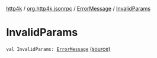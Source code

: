 [http4k](../../index.md) / [org.http4k.jsonrpc](../index.md) / [ErrorMessage](index.md) / [InvalidParams](./-invalid-params.md)

# InvalidParams

`val InvalidParams: `[`ErrorMessage`](index.md) [(source)](https://github.com/http4k/http4k/blob/master/http4k-jsonrpc/src/main/kotlin/org/http4k/jsonrpc/ErrorMessage.kt#L17)